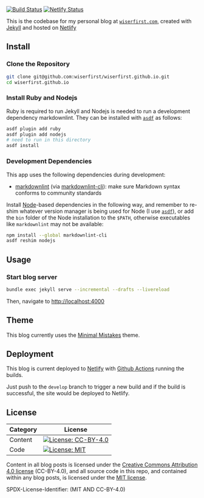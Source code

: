 [![Build Status][Build Status image]][Build Status url]
[![Netlify Status][Netlify Status image]][Netlify Status url]

This is the codebase for my personal blog at [`wiserfirst.com`][], created with
[Jekyll][] and hosted on [Netlify][]

## Install

### Clone the Repository

```sh
git clone git@github.com:wiserfirst/wiserfirst.github.io.git
cd wiserfirst.github.io
```

### Install Ruby and Nodejs

Ruby is required to run Jekyll and Nodejs is needed to run a development
dependency markdownlint. They can be installed with [`asdf`][] as
follows:

```sh
asdf plugin add ruby
asdf plugin add nodejs
# need to run in this directory
asdf install
```

### Development Dependencies

This app uses the following dependencies during development:

- [markdownlint][] (via [markdownlint-cli][]): make sure Markdown syntax
  conforms to community standards

Install [Node][]-based dependencies in the following way, and remember to
re-shim whatever version manager is being used for Node (I use [`asdf`][]), or
add the `bin` folder of the Node installation to the `$PATH`, otherwise
executables like `markdownlint` may not be available:

```sh
npm install --global markdownlint-cli
asdf reshim nodejs
```

## Usage

### Start blog server

```sh
bundle exec jekyll serve --incremental --drafts --livereload
```

Then, navigate to <http://localhost:4000>

## Theme

This blog currently uses the [Minimal Mistakes][] theme.

## Deployment

This blog is current deployed to [Netlify][] with [Github Actions][] running the
builds.

Just push to the `develop` branch to trigger a new build and if the build is
successful, the site would be deployed to Netlify.

## License

| Category |                         License                           |
|----------|-----------------------------------------------------------|
| Content  | [![License: CC-BY-4.0][license-cc-badge]][license-cc-url] |
| Code     | [![License: MIT][license-mit-badge]][license-mit-url]     |

Content in all blog posts is licensed under the
[Creative Commons Attribution 4.0 license][license-cc-url] (CC-BY-4.0), and all
source code in this repo, and contained within any blog posts, is licensed
under the [MIT license][license-mit-url].

SPDX-License-Identifier: (MIT AND CC-BY-4.0)

[`asdf`]: https://github.com/asdf-vm/asdf
[Build Status image]: https://github.com/wiserfirst/wiserfirst.github.io/actions/workflows/ci.yml/badge.svg
[Build Status url]: https://github.com/wiserfirst/wiserfirst.github.io/actions/workflows/ci.yml
[Jekyll]: https://jekyllrb.com
[license-cc-badge]: https://licensebuttons.net/l/by/4.0/80x15.png
[license-cc-url]: https://creativecommons.org/licenses/by/4.0/legalcode
[license-mit-badge]: https://img.shields.io/badge/License-MIT-lightgrey.svg
[license-mit-url]: https://opensource.org/licenses/MIT
[markdownlint]: https://github.com/DavidAnson/markdownlint
[markdownlint-cli]: https://github.com/igorshubovych/markdownlint-cli
[Minimal Mistakes]: https://github.com/mmistakes/minimal-mistakes
[Netlify]: https://www.netlify.com
[Netlify Status image]: https://api.netlify.com/api/v1/badges/e997650f-fd0c-44c5-a6a5-1488dad7d879/deploy-status
[Netlify Status url]: https://app.netlify.com/sites/elastic-villani-588077/deploys
[Node]: https://github.com/nodejs/node
[Github Actions]: https://github.com/features/actions
[`wiserfirst.com`]: https://www.wiserfirst.com
